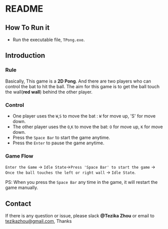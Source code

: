 # README

## How To Run it

* Run the executable file, ``TPong.exe``.

## Introduction

### Rule 

Basically, This game is a **2D Pong**. And there are two players who can control the bat to hit the ball.  The aim for this game is to get the ball touch the wall(**red wall**) behind the other player.

### Control

* One player uses the `W`,`S` to move the bat : `W` for move up, 'S' for move down.
* The other player uses the `O`,`K` to move the bat:  `O` for move up, `K` for move down.
* Press the `Space Bar` to start the game anytime.
* Press the ``Enter`` to pause the game anytime.

### Game Flow

`Enter the Game` -> `Idle State`->`Press 'Space Bar' to start the game` -> `Once the ball touches the left or right wall` -> `Idle State`.

PS: When you press the `Space Bar` any time in the game, it will restart the game manually.

## Contact

If there is any question or issue, please slack **@Tezika Zhou** or email to tezikazhou@gmail.com, Thanks

